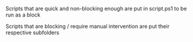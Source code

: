 Scripts that are quick and non-blocking enough are put in script.ps1 to be run as a block

Scripts that are blocking / require manual intervention are put their respective subfolders